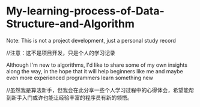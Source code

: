# My-learning-process-of-Data-Structure-and-Algorithm
Note: This is not a project development, just a personal study record

//注意：这不是项目开发，只是个人的学习记录

Although I'm new to algorithms, I'd like to share some of my own insights along the way, in the hope that it will help beginners like me and maybe even more experienced programmers learn something new

//虽然我是算法新手，但我会在此分享一些个人学习过程中的心得体会，希望能帮到新手入门或许也能让经验丰富的程序员有新的领悟。
